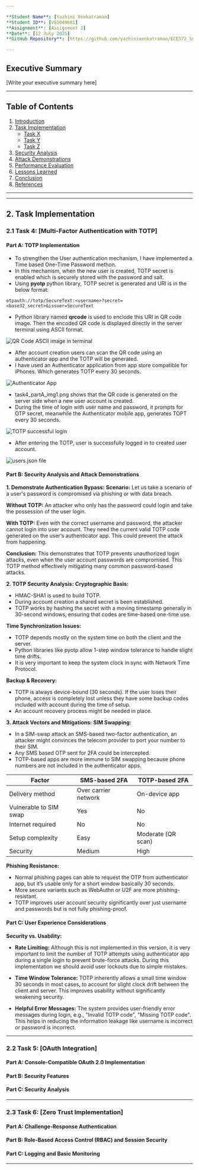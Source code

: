 ```yaml
---

**Student Name**: [Yazhini Venkatraman]  
**Student ID**: [V01049681]  
**Assignment**: [Assignment 2]  
**Date**: [12 July 2025]  
**GitHub Repository**: [https://github.com/yazhinivenkatraman/ECE572_Summer2025_SecureText.git]

---
```


## Executive Summary

<!-- 
Provide a brief overview of what you accomplished in this assignment. 
For Assignment 1: Focus on vulnerabilities found and security improvements made
For Assignment 2: Focus on authentication enhancements and Zero Trust implementation  
For Assignment 3: Focus on cryptographic protocols and end-to-end security
Keep this section to 1-2 paragraphs.
-->

[Write your executive summary here]

---

## Table of Contents

1. [Introduction](#introduction)
2. [Task Implementation](#task-implementation)
   - [Task X](#task-x)
   - [Task Y](#task-y)
   - [Task Z](#task-z)
3. [Security Analysis](#security-analysis)
4. [Attack Demonstrations](#attack-demonstrations)
5. [Performance Evaluation](#performance-evaluation)
6. [Lessons Learned](#lessons-learned)
7. [Conclusion](#conclusion)
8. [References](#references)

---

---

## 2. Task Implementation

### 2.1 Task 4: [Multi-Factor Authentication with TOTP]

#### Part A: TOTP Implementation
- To strengthen the User authentication mechanism, I have implemented a Time based One-Time Password methon.
- In this mechanism, when the new user is created, TOTP secret is enabled which is securely stored with the password and salt. 
- Using **pyotp** python library, TOTP secret is generated and URI is in the below format:

```
otpauth://totp/SecureText:<username>?secret=<base32_secret>&issuer=SecureText
```

- Python library named **qrcode** is used to enclode this URI in QR code image. Then the encoded QR code is displayed directly in the server terminal using ASCII format. 

![QR Code ASCII image in terminal](images/task4_partA_img1.png)

- After account creation users can scan the QR code using an authenticator app and the TOTP will be generated.
- I have used an Authenticator application from app store compatible for iPhones. Which generates TOTP every 30 seconds.

![Authenticator App](images/task4_partA_img2.jpeg)

- task4_partA_img1.png shows that the QR code is generated on the server side when a new user account is created. 
- During the time of login with user name and password, it prompts for OTP secret, meanwhile the Authenticator mobile app, generates TOPT every 30 seconds. 

![TOTP successful login](images/task4_partA_img3.png)

- After entering the TOTP, user is successfully logged in to created user account.

![users.json file](images/task4_partA_img4.png)

#### Part B: Security Analysis and Attack Demonstrations
**1. Demonstrate Authentication Bypass:**
**Scenario:**
Let us take a scenario of a user's password is compromised via phishing or with data breach.

**Without TOTP:**
An attacker who only has the password could login and take the possession of the user login.

**With TOTP:**
Even with the correct username and password, the attacker cannot login into user account. They need the current valid TOTP code generated on the user’s authenticator app. This could prevent the attack from happening.

**Conclusion:**
This demonstrates that TOTP prevents unauthorized login attacks, even when the user account passwords are compromised. This TOTP method effectively mitigating many common password-based attacks. 

**2. TOTP Security Analysis:**
**Cryptographic Basis:**
- HMAC-SHA1 is used to build TOTP.
- During account creation a shared secret is been established.
- TOTP works by hashing the secret with a moving timestamp generally in 30-second windows, ensuring that codes are time-based one-time use.

**Time Synchronization Issues:**
- TOTP depends mostly on the system time on both the client and the server.
- Python libraries like pyotp allow 1-step window tolerance to handle slight time drifts.
- It is very important to keep the system clock in sync with Network Time Protocol.

**Backup & Recovery:**
- TOTP is always device-bound (30 seconds). If the user loses their phone, access is completely lost unless they have some backup codes included with account during the time of setup.
- An account recovery process might be needed in place.


**3. Attack Vectors and Mitigations:**
**SIM Swapping:**
- In a SIM-swap attack an SMS-based two-factor authentication, an attacker might convinces the telecom provider to port your number to their SIM.
- Any SMS based OTP sent for 2FA could be intercepted.
- TOTP-based apps are more immune to SIM swapping because phone numbers are not included in the authenticator apps.

| Factor               | SMS-based 2FA     | TOTP-based 2FA     |
|----------------------|-------------------|---------------------|
| Delivery method      | Over carrier network | On-device app     |
| Vulnerable to SIM swap | Yes              | No                  |
| Internet required     | No               | No                  |
| Setup complexity      | Easy             | Moderate (QR scan)  |
| Security              | Medium           | High                |

**Phishing Resistance:**
- Normal phishing pages can able to request the OTP from authenticator app, but it’s usable only for a short window basically 30 seconds.
- More secure variants such as WebAuthn or U2F are more phishing-resistant.
- TOTP improves user account security significantly over just username and passwords but is not fully phishing-proof.

#### Part C: User Experience Considerations

**Security vs. Usability:**

- **Rate Limiting:** Although this is not implemented in this version, it is very important to limit the number of TOTP attempts using authenticator app during a single login to prevent brute-force attacks. During this implementation we should avoid user lockouts due to simple mistakes.
   
- **Time Window Tolerance:** TOTP inherently allows a small time window 30 seconds in most cases, to account for slight clock drift between the client and server. This improves usability without significantly weakening security.
   
- **Helpful Error Messages:** The system provides user-friendly error messages during login, e.g., "Invalid TOTP code", "Missing TOTP code". This helps in reducing the information leakage like username is incorrect or password is incorrect. 

---

### 2.2 Task 5: [OAuth Integration]

#### Part A: Console-Compatible OAuth 2.0 Implementation

#### Part B: Security Features

#### Part C: Security Analysis


---


### 2.3 Task 6: [Zero Trust Implementation]

#### Part A: Challenge-Response Authentication

#### Part B: Role-Based Access Control (RBAC) and Session Security

#### Part C: Logging and Basic Monitoring

---